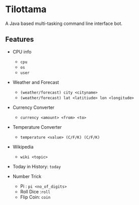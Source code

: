 # Tilottama

A Java based multi-tasking command line interface bot.

## Features

- CPU info

  - `cpu`
  - `os`
  - `user`
- Weather and Forecast

  - `(weather/forecast) city <cityname>`
  - `(weather/forecast) lat <latitiude> lon <longitude>`
- Currency Converter

  - `currency <amount> <from> <to>`
- Temperature Converter
  - `temperature <value> (C/F/K) (C/F/K)`
- Wikipedia
  - `wiki <topic>`

- Today in History: `today`

- Number Trick
  - Pi : `pi <no_of_digits>`
  - Roll Dice :`roll`
  - Flip Coin: `coin`